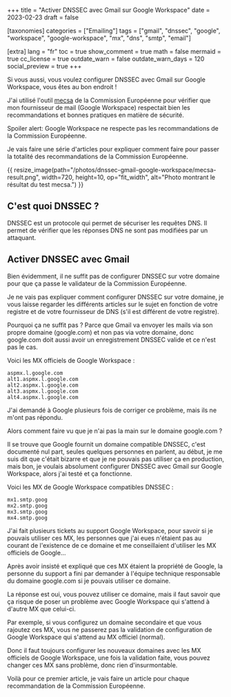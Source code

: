 +++
title = "Activer DNSSEC avec Gmail sur Google Workspace"
date = 2023-02-23
draft = false

[taxonomies]
categories = ["Emailing"]
tags = ["gmail", "dnssec", "google", "workspace", "google-workspace", "mx", "dns", "smtp", "email"]

[extra]
lang = "fr"
toc = true
show_comment = true
math = false
mermaid = true
cc_license = true
outdate_warn = false
outdate_warn_days = 120
social_preview = true
+++

Si vous aussi, vous voulez configurer DNSSEC avec Gmail sur Google Workspace, vous êtes au bon endroit !

<!-- more -->

J'ai utilisé l'outil [mecsa](https://mecsa.jrc.ec.europa.eu/fr/) de la Commission Européenne pour vérifier que mon fournisseur de mail (Google Workspace) respectait bien les recommandations et bonnes pratiques en matière de sécurité.

Spoiler alert: Google Workspace ne respecte pas les recommandations de la Commission Européenne.

Je vais faire une série d'articles pour expliquer comment faire pour passer la totalité des recommandations de la Commission Européenne.

{{ resize_image(path="/photos/dnssec-gmail-google-workspace/mecsa-result.png", width=720, height=10, op="fit_width", alt="Photo montrant le résultat du test mecsa.") }}

## C'est quoi DNSSEC ?

DNSSEC est un protocole qui permet de sécuriser les requêtes DNS. Il permet de vérifier que les réponses DNS ne sont pas modifiées par un attaquant.

## Activer DNSSEC avec Gmail

Bien évidemment, il ne suffit pas de configurer DNSSEC sur votre domaine pour que ça passe le validateur de la Commission Européenne.

Je ne vais pas expliquer comment configurer DNSSEC sur votre domaine, je vous laisse regarder les différents articles sur le sujet en fonction de votre registre et de votre fournisseur de DNS (s'il est différent de votre registre).

Pourquoi ça ne suffit pas ? Parce que Gmail va envoyer les mails via son propre domaine (google.com) et non pas via votre domaine, donc google.com doit aussi avoir un enregistrement DNSSEC valide et ce n'est pas le cas.

Voici les MX officiels de Google Workspace :

```
aspmx.l.google.com
alt1.aspmx.l.google.com
alt2.aspmx.l.google.com
alt3.aspmx.l.google.com
alt4.aspmx.l.google.com
```

J'ai demandé à Google plusieurs fois de corriger ce problème, mais ils ne m'ont pas répondu.

Alors comment faire vu que je n'ai pas la main sur le domaine google.com ?

Il se trouve que Google fournit un domaine compatible DNSSEC, c'est documenté nul part, seules quelques personnes en parlent, au début, je me suis dit que c'était bizarre et que je ne pouvais pas utiliser ça en production, mais bon, je voulais absolument configurer DNSSEC avec Gmail sur Google Workspace, alors j'ai testé et ça fonctionne.

Voici les MX de Google Workspace compatibles DNSSEC :

```
mx1.smtp.goog
mx2.smtp.goog
mx3.smtp.goog
mx4.smtp.goog
```

J'ai fait plusieurs tickets au support Google Workspace, pour savoir si je pouvais utiliser ces MX, les personnes que j'ai eues n'étaient pas au courant de l'existence de ce domaine et me conseillaient d'utiliser les MX officiels de Google...

Après avoir insisté et expliqué que ces MX étaient la propriété de Google, la personne du support a fini par demander à l'équipe technique responsable du domaine google.com si je pouvais utiliser ce domaine.

La réponse est oui, vous pouvez utiliser ce domaine, mais il faut savoir que ça risque de poser un problème avec Google Workspace qui s'attend à d'autre MX que celui-ci.

Par exemple, si vous configurez un domaine secondaire et que vous rajoutez ces MX, vous ne passerez pas la validation de configuration de Google Workspace qui s'attend au MX officiel (normal).

Donc il faut toujours configurer les nouveaux domaines avec les MX officiels de Google Workspace, une fois la validation faite, vous pouvez changer ces MX sans problème, donc rien d'insurmontable.

Voilà pour ce premier article, je vais faire un article pour chaque recommandation de la Commission Européenne.

